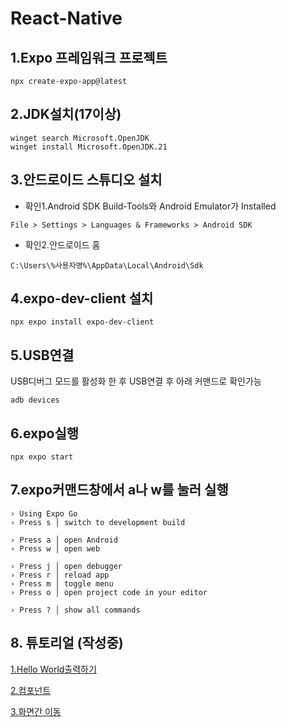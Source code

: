 # React-Native
## 1.Expo 프레임워크 프로젝트
```
npx create-expo-app@latest
```

## 2.JDK설치(17이상)
```
winget search Microsoft.OpenJDK
winget install Microsoft.OpenJDK.21
```

## 3.안드로이드 스튜디오 설치
- 확인1.Android SDK Build-Tools와 Android Emulator가 Installed
```
File > Settings > Languages & Frameworks > Android SDK
```
- 확인2.안드로이드 홈
```
C:\Users\%사용자명%\AppData\Local\Android\Sdk
```

## 4.expo-dev-client 설치
```
npx expo install expo-dev-client
```

## 5.USB연결
USB디버그 모드를 활성화 한 후 USB연결 후 아래 커맨드로 확인가능
```
adb devices
```

## 6.expo실행
```
npx expo start
```

## 7.expo커맨드창에서 a나 w를 눌러 실행
```
› Using Expo Go
› Press s │ switch to development build

› Press a │ open Android
› Press w │ open web

› Press j │ open debugger
› Press r │ reload app
› Press m │ toggle menu
› Press o │ open project code in your editor

› Press ? │ show all commands
```

## 8. 튜토리얼 (작성중)
[1.Hello World출력하기](docs/1.%20Hello%20World출력하기.md)

[2.컴포넌트](docs/2.%20컴포넌트.md)

[3.화면간 이동](docs/3.%20화면.md)
